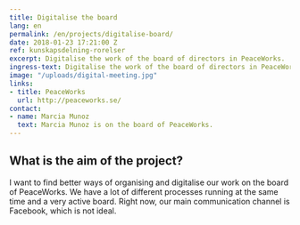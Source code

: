 ```yaml
---
title: Digitalise the board
lang: en
permalink: /en/projects/digitalise-board/
date: 2018-01-23 17:21:00 Z
ref: kunskapsdelning-rorelser
excerpt: Digitalise the work of the board of directors in PeaceWorks.
ingress-text: Digitalise the work of the board of directors in PeaceWorks.
image: "/uploads/digital-meeting.jpg"
links:
- title: PeaceWorks
  url: http://peaceworks.se/
contact:
- name: Marcia Munoz
  text: Marcia Munoz is on the board of PeaceWorks.
---
```


## What is the aim of the project?
I want to find better ways of organising and digitalise our work on the board of PeaceWorks. We have a lot of different processes running at the same time and a very active board. Right now, our main communication channel is Facebook, which is not ideal.
